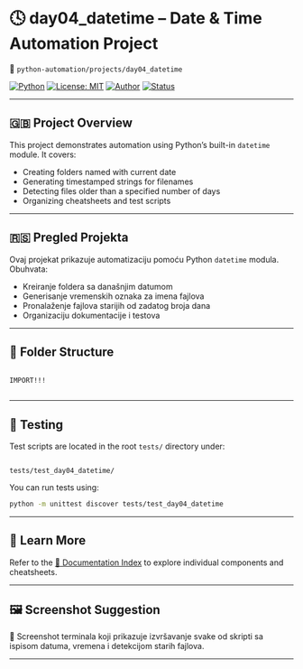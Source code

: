# 🕓 day04_datetime – Date & Time Automation Project

📁 `python-automation/projects/day04_datetime`

[![Python](https://img.shields.io/badge/Python-3.10+-blue?logo=python)](https://www.python.org/)
[![License: MIT](https://img.shields.io/badge/License-MIT-yellow.svg)](https://opensource.org/licenses/MIT)
[![Author](https://img.shields.io/badge/Author-Josip_Pavlović-lightgrey)](https://github.com/josip-pavlovic)
[![Status](https://img.shields.io/badge/Status-In_Progress-important)]()

---

## 🇬🇧 Project Overview

This project demonstrates automation using Python’s built-in `datetime` module. It covers:

- Creating folders named with current date
- Generating timestamped strings for filenames
- Detecting files older than a specified number of days
- Organizing cheatsheets and test scripts

---

## 🇷🇸 Pregled Projekta

Ovaj projekat prikazuje automatizaciju pomoću Python `datetime` modula. Obuhvata:

- Kreiranje foldera sa današnjim datumom
- Generisanje vremenskih oznaka za imena fajlova
- Pronalaženje fajlova starijih od zadatog broja dana
- Organizaciju dokumentacije i testova

---

## 📁 Folder Structure

```

IMPORT!!!


```

---

## 🧪 Testing

Test scripts are located in the root `tests/` directory under:

```

tests/test_day04_datetime/

```

You can run tests using:

```bash
python -m unittest discover tests/test_day04_datetime
```

---

## 🧠 Learn More

Refer to the [📘 Documentation Index](docs/README.md) to explore individual components and cheatsheets.

---

## 🖼️ Screenshot Suggestion

📌 Screenshot terminala koji prikazuje izvršavanje svake od skripti sa ispisom datuma, vremena i detekcijom starih fajlova.

---
